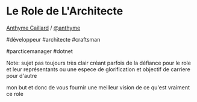 # Le Role de L'Architecte   

[Anthyme Caillard](mailto:anthyme.caillard@viseo.com) /
[@anthyme](http://twitter.com/anthyme)

\#développeur \#architecte \#craftsman 

\#parcticemanager #dotnet

Note: sujet pas toujours très clair créant parfois de la défiance pour le role et leur représentants ou une espece de glorification et objectif de carriere pour d'autre

mon but et donc de vous fournir une meilleur vision de ce qu'est vraiment ce role
